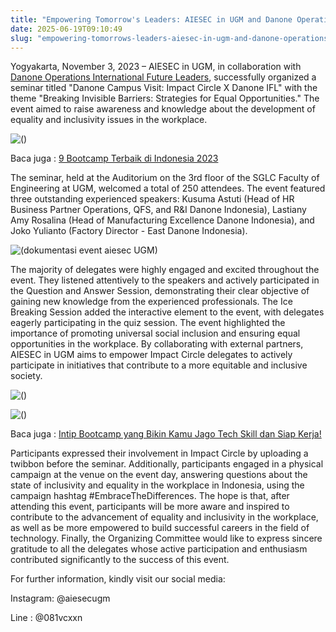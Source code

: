```yaml
---
title: "Empowering Tomorrow's Leaders: AIESEC in UGM and Danone Operations International Join Forces in the Pursuit of Equality and Inclusion"
date: 2025-06-19T09:10:49
slug: "empowering-tomorrows-leaders-aiesec-in-ugm-and-danone-operations-international-join-forces-in-the-pursuit-of-equality-and-inclusion"
---
```

Yogyakarta, November 3, 2023 – AIESEC in UGM, in collaboration with [Danone Operations International Future Leaders](https://www.careers-page.com/lifeatfmcg/job/QX87498R), successfully organized a seminar titled "Danone Campus Visit: Impact Circle X Danone IFL" with the theme "Breaking Invisible Barriers: Strategies for Equal Opportunities." The event aimed to raise awareness and knowledge about the development of equality and inclusivity issues in the workplace.

![()](/uploads/2024/01/4.jpg)

Baca juga : [9 Bootcamp Terbaik di Indonesia 2023](https://startupcampus.id/blog/9-bootcamp-terbaik-di-indonesia-2023/)

The seminar, held at the Auditorium on the 3rd floor of the SGLC Faculty of Engineering at UGM, welcomed a total of 250 attendees. The event featured three outstanding experienced speakers: Kusuma Astuti (Head of HR Business Partner Operations, QFS, and R&I Danone Indonesia), Lastiany Amy Rosalina (Head of Manufacturing Excellence Danone Indonesia), and Joko Yulianto (Factory Director - East Danone Indonesia).

![(dokumentasi event aiesec UGM)](/uploads/2024/01/1.jpg)

The majority of delegates were highly engaged and excited throughout the event. They listened attentively to the speakers and actively participated in the Question and Answer Session, demonstrating their clear objective of gaining new knowledge from the experienced professionals. The Ice Breaking Session added the interactive element to the event, with delegates eagerly participating in the quiz session. The event highlighted the importance of promoting universal social inclusion and ensuring equal opportunities in the workplace. By collaborating with external partners, AIESEC in UGM aims to empower Impact Circle delegates to actively participate in initiatives that contribute to a more equitable and inclusive society.

![()](/uploads/2024/01/3.jpg)

![()](/uploads/2024/01/2.jpg)

Baca juga : [Intip Bootcamp yang Bikin Kamu Jago Tech Skill dan Siap Kerja!](https://startupcampus.id/blog/intip-bootcamp-yang-bikin-kamu-jago-tech-skill-dan-siap-kerja/)

Participants expressed their involvement in Impact Circle by uploading a twibbon before the seminar. Additionally, participants engaged in a physical campaign at the venue on the event day, answering questions about the state of inclusivity and equality in the workplace in Indonesia, using the campaign hashtag #EmbraceTheDifferences. The hope is that, after attending this event, participants will be more aware and inspired to contribute to the advancement of equality and inclusivity in the workplace, as well as be more empowered to build successful careers in the field of technology. Finally, the Organizing Committee would like to express sincere gratitude to all the delegates whose active participation and enthusiasm contributed significantly to the success of this event.

For further information, kindly visit our social media:

Instagram: @aiesecugm

Line : @081vcxxn
